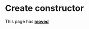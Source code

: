 # Create constructor

This page has [**moved**](https://lib-docs.delphidabbler.com/Fractions/0/API/TFraction-Create)